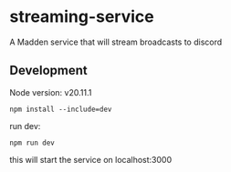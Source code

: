 # streaming-service
A Madden service that will stream broadcasts to discord

## Development
Node version: v20.11.1

```
npm install --include=dev
```

run dev:
```
npm run dev
```
this will start the service on localhost:3000
